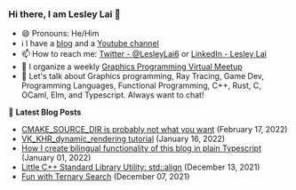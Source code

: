 ### Hi there, I am Lesley Lai 👋
- 😄 Pronouns: He/Him
- ℹ️ I have a [blog](https://lesleylai.info/) and a [Youtube channel](https://www.youtube.com/channel/UCw6w2apOo7DuUoDz0vHAVxQ)
- 📫 How to reach me: [Twitter - @LesleyLai6](https://twitter.com/LesleyLai6) or [LinkedIn - Lesley Lai](https://www.linkedin.com/in/lesley-lai/)
- 🤝 I organize a weekly [Graphics Programming Virtual Meetup](https://www.meetup.com/Graphics-Programming-Virtual-Meetup)
- 💬 Let's talk about Graphics programming, Ray Tracing, Game Dev, Programming Languages, Functional Programming, C++, Rust, C, OCaml, Elm, and Typescript. Always want to chat!

📕 **Latest Blog Posts**
<!-- BLOG-POST-LIST:START -->
- [CMAKE_SOURCE_DIR is probably not what you want](https://www.lesleylai.info/en/cmake_src_directory) (February 17, 2022)
- [VK_KHR_dynamic_rendering tutorial](https://www.lesleylai.info/en/vk-khr-dynamic-rendering) (January 16, 2022)
- [How I create bilingual functionality of this blog in plain Typescript](https://www.lesleylai.info/en/bilingual-blog) (January 01, 2022)
- [Little C++ Standard Library Utility: std::align](https://www.lesleylai.info/en/std-align) (December 13, 2021)
- [Fun with Ternary Search](https://www.lesleylai.info/en/ternary-search) (December 07, 2021)

<!-- BLOG-POST-LIST:END -->
